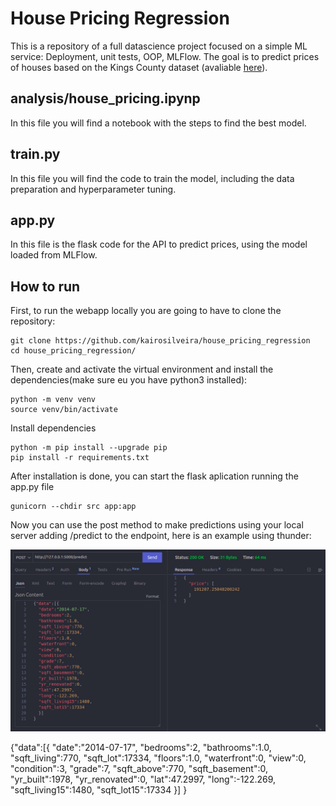 # House Pricing Regression

This is a repository of a full datascience project focused on a simple ML service: Deployment, unit tests, OOP, MLFlow. The goal is to predict prices of houses based on the Kings County dataset (avaliable [here]).

 

## analysis/house_pricing.ipynp
In this file you will find a notebook with the steps to find the best model.

## train.py
In this file you will find the code to train the model, including the data preparation and hyperparameter tuning.

## app.py
In this file is the flask code for the API to predict prices, using the model loaded from MLFlow.

## How to run
First, to run the webapp locally you are going to have to clone the repository:

    git clone https://github.com/kairosilveira/house_pricing_regression
    cd house_pricing_regression/

Then, create and activate the virtual environment and install the dependencies(make sure eu you have python3 installed):

    python -m venv venv
    source venv/bin/activate 

Install dependencies

    python -m pip install --upgrade pip
    pip install -r requirements.txt


After installation is done, you can start the flask aplication running the app.py file

    gunicorn --chdir src app:app

Now you can use the post method to make predictions using your local server adding /predict to the endpoint, here is an example using thunder:

![alt text](tests/API_test_thunder.png)




{"data":[{
  "date":"2014-07-17",
  "bedrooms":2,
  "bathrooms":1.0,
  "sqft_living":770,
  "sqft_lot":17334,
  "floors":1.0,
  "waterfront":0,
  "view":0,
  "condition":3,
  "grade":7,
  "sqft_above":770,
  "sqft_basement":0,
  "yr_built":1978,
  "yr_renovated":0,
  "lat":47.2997,
  "long":-122.269,
  "sqft_living15":1480,
  "sqft_lot15":17334
  }]
}




[here]: https://www.kaggle.com/harlfoxem/housesalesprediction
